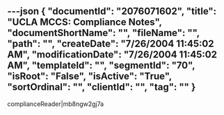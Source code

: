 ---json
{
  "documentId": "2076071602",
  "title": "UCLA MCCS: Compliance Notes",
  "documentShortName": "",
  "fileName": "",
  "path": "",
  "createDate": "7/26/2004 11:45:02 AM",
  "modificationDate": "7/26/2004 11:45:02 AM",
  "templateId": "",
  "segmentId": "70",
  "isRoot": "False",
  "isActive": "True",
  "sortOrdinal": "",
  "clientId": "",
  "tag": ""
}
---

complianceReader|mb8ngw2gj7a
